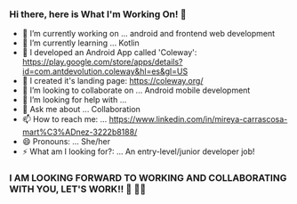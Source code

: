 ### Hi there, here is What I'm Working On! 👋


- 🔭 I’m currently working on ... android and frontend web development
- 🌱 I’m currently learning ... Kotlin
- 📱  I developed an Android App called 'Coleway': https://play.google.com/store/apps/details?id=com.antdevolution.coleway&hl=es&gl=US
- 🚀 I created it's landing page: https://coleway.org/
- 👯 I’m looking to collaborate on ... Android mobile development
- 🤔 I’m looking for help with ... 
- 💬 Ask me about ... Collaboration
- 📫 How to reach me: ... https://www.linkedin.com/in/mireya-carrascosa-mart%C3%ADnez-3222b8188/
- 😄 Pronouns: ... She/her
- ⚡ What am I looking for?: ... An entry-level/junior developer job!

### I AM LOOKING FORWARD TO WORKING AND COLLABORATING WITH YOU, LET'S WORK!! 💪 👩‍💻 


